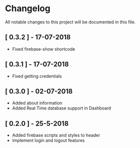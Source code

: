 # Changelog
All notable changes to this project will be documented in this file.

## [ 0.3.2 ] - 17-07-2018

* Fixed firebase-show shortcode

## [ 0.3.1 ] - 17-07-2018

* Fixed getting credentials

## [ 0.3.0 ] - 02-07-2018

* Added about information
* Added Real Time database support in Dashboard

## [ 0.2.0 ] - 25-5-2018

* Added firebase scripts and styles to header
* Implement login and logout features
